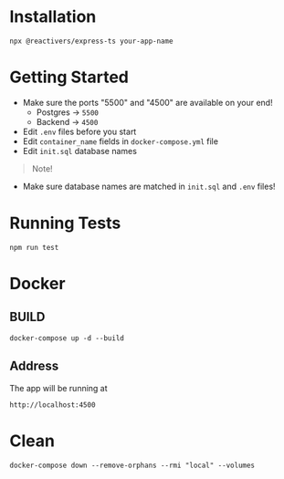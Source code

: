 # Installation
```
npx @reactivers/express-ts your-app-name
```

# Getting Started
- Make sure the ports "5500" and "4500" are available on your end!
    - Postgres -> `5500`
    - Backend -> `4500`
- Edit `.env` files before you start
- Edit `container_name` fields in `docker-compose.yml` file
- Edit `init.sql` database names
> Note!
- Make sure database names are matched in `init.sql` and `.env` files!

# Running Tests
```
npm run test
```

# Docker
## BUILD
```
docker-compose up -d --build
```

## Address
The app will be running at 
```
http://localhost:4500
```

# Clean
```
docker-compose down --remove-orphans --rmi "local" --volumes
```